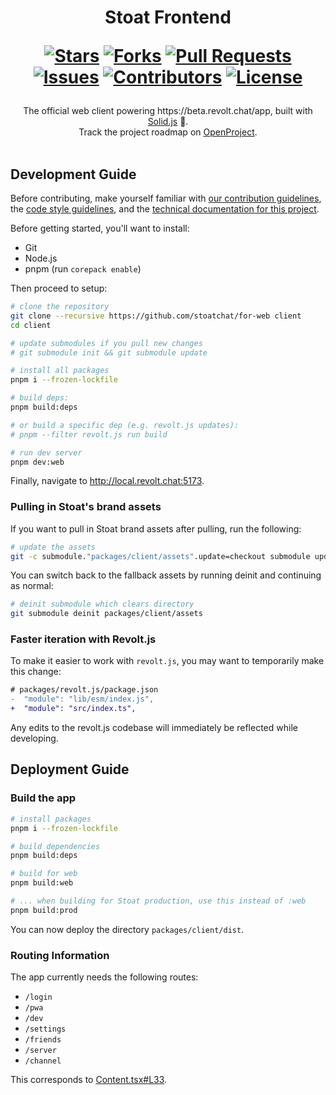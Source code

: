 <div align="center">
<h1>
  Stoat Frontend
  
  [![Stars](https://img.shields.io/github/stars/stoatchat/for-web?style=flat-square&logoColor=white)](https://github.com/stoatchat/for-web/stargazers)
  [![Forks](https://img.shields.io/github/forks/stoatchat/for-web?style=flat-square&logoColor=white)](https://github.com/stoatchat/for-web/network/members)
  [![Pull Requests](https://img.shields.io/github/issues-pr/stoatchat/for-web?style=flat-square&logoColor=white)](https://github.com/stoatchat/for-web/pulls)
  [![Issues](https://img.shields.io/github/issues/stoatchat/for-web?style=flat-square&logoColor=white)](https://github.com/stoatchat/for-web/issues)
  [![Contributors](https://img.shields.io/github/contributors/stoatchat/for-web?style=flat-square&logoColor=white)](https://github.com/stoatchat/for-web/graphs/contributors)
  [![License](https://img.shields.io/github/license/stoatchat/for-web?style=flat-square&logoColor=white)](https://github.com/stoatchat/for-web/blob/main/LICENSE)
</h1>
The official web client powering https://beta.revolt.chat/app, built with <a href="https://www.solidjs.com/">Solid.js</a> 💖. <br/>
Track the project roadmap on <a href="https://op.revolt.wtf/projects/revolt-for-web/roadmap">OpenProject</a>.
</div>
<br/>

## Development Guide

Before contributing, make yourself familiar with [our contribution guidelines](https://developers.revolt.chat/contrib.html), the [code style guidelines](./GUIDELINES.md), and the [technical documentation for this project](https://revoltchat.github.io/frontend/).

Before getting started, you'll want to install:

- Git
- Node.js
- pnpm (run `corepack enable`)

Then proceed to setup:

```bash
# clone the repository
git clone --recursive https://github.com/stoatchat/for-web client
cd client

# update submodules if you pull new changes
# git submodule init && git submodule update

# install all packages
pnpm i --frozen-lockfile

# build deps:
pnpm build:deps

# or build a specific dep (e.g. revolt.js updates):
# pnpm --filter revolt.js run build

# run dev server
pnpm dev:web
```

Finally, navigate to http://local.revolt.chat:5173.

### Pulling in Stoat's brand assets

If you want to pull in Stoat brand assets after pulling, run the following:

```bash
# update the assets
git -c submodule."packages/client/assets".update=checkout submodule update --init packages/client/assets
```

You can switch back to the fallback assets by running deinit and continuing as normal:

```bash
# deinit submodule which clears directory
git submodule deinit packages/client/assets
```

### Faster iteration with Revolt.js

To make it easier to work with `revolt.js`, you may want to temporarily make this change:

```diff
# packages/revolt.js/package.json
-  "module": "lib/esm/index.js",
+  "module": "src/index.ts",
```

Any edits to the revolt.js codebase will immediately be reflected while developing.

## Deployment Guide

### Build the app

```bash
# install packages
pnpm i --frozen-lockfile

# build dependencies
pnpm build:deps

# build for web
pnpm build:web

# ... when building for Stoat production, use this instead of :web
pnpm build:prod
```

You can now deploy the directory `packages/client/dist`.

### Routing Information

The app currently needs the following routes:

- `/login`
- `/pwa`
- `/dev`
- `/settings`
- `/friends`
- `/server`
- `/channel`

This corresponds to [Content.tsx#L33](packages/client/src/index.tsx).
